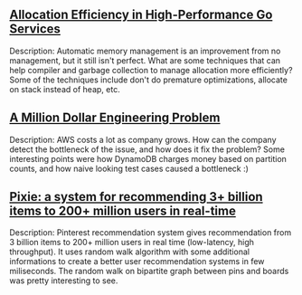## [Allocation Efficiency in High-Performance Go Services](http://bit.ly/2p0pva7)
Description: Automatic memory management is an improvement from
no management, but it still isn't perfect. What are some techniques
that can help compiler and garbage collection to manage allocation
more efficiently? Some of the techniques include don't do premature
optimizations, allocate on stack instead of heap, etc.

## [A Million Dollar Engineering Problem](http://bit.ly/2nsffpy)
Description: AWS costs a lot as company grows. How can the company
detect the bottleneck of the issue, and how does it fix the problem?
Some interesting points were how DynamoDB charges money based on
partition counts, and how naive looking test cases caused a bottleneck :)

## [Pixie: a system for recommending 3+ billion items to 200+ million users in real-time](https://bit.ly/2KNIc6Z)
Description: Pinterest recommendation system gives recommendation from 3 billion
items to 200+ million users in real time (low-latency, high throughput). It uses
random walk algorithm with some additional informations to create a better
user recommendation systems in few miliseconds. The random walk on bipartite
graph between pins and boards was pretty interesting to see.

